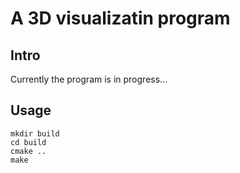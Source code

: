 # A 3D visualizatin program

## Intro

Currently the program is in progress...

## Usage

	mkdir build
	cd build
	cmake ..
	make
